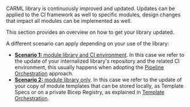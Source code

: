 CARML library is continuously improved and updated. Updates can be applied to the CI framework as well to specific modules, design changes that impact all modules can be implemented as well.

This section provides an overview on how to get your library updated.

A different scenario can apply depending on your use of the library:
- [**Scenario 1:** module library and CI environment](./Fetching%20latest%20changes%20-%20Scenario%201%20Module%20library%20and%20CI%20environment.md). In this case we refer to the update of your internalized library's repository and the related CI environment, this usually happens when adopting the [Pipeline Orchestration](./Solution%20creation.md#pipeline-orchestration) approach.
- [**Scenario 2:** module library only](./Fetching%20latest%20changes%20-%20Scenario%202%20Module%20library%20only.md). In this case we refer to the update of your copy of module templates that can be stored locally, as Template Specs or on a private Bicep Registry, as explained in [Template Orchestration](./Solution%20creation.md#template-orchestration).


